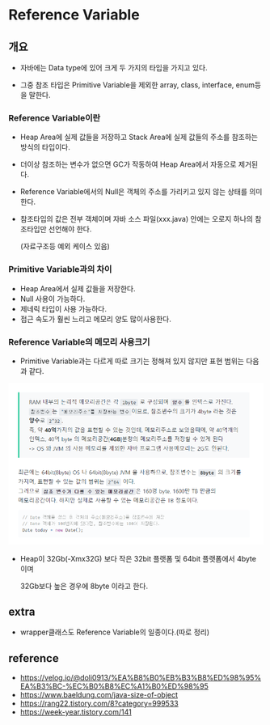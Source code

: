# Reference Variable


## 개요

- 자바에는 Data type에 있어 크게 두 가지의 타입을 가지고 있다.

- 그중 참조 타입은 Primitive Variable을 제외한 array, class, interface, enum등을 말한다.

### Reference Variable이란

- Heap Area에 실제 값들을 저장하고 Stack Area에 실제 값들의 주소를 참조하는 방식의 타입이다.

- 더이상 참조하는 변수가 없으면 GC가 작동하여 Heap Area에서 자동으로 제거된다.

- Reference Variable에서의 Null은 객체의 주소를 가리키고 있지 않는 상태를 의미한다.

- 참조타입의 값은 전부 객체이며 자바 소스 파일(xxx.java) 안에는 오로지 하나의 참조타입만 선언해야 한다.

  (자료구조등 예외 케이스 있음)

### Primitive Variable과의 차이

- Heap Area에서 실제 값들을 저장한다.
- Null 사용이 가능하다.
- 제네릭 타입이 사용 가능하다.
- 접근 속도가 훨씬 느리고 메모리 양도 많이사용한다.

### Reference Variable의 메모리 사용크기

- Primitive Variable과는 다르게 따로 크기는 정해져 있지 않지만 표현 범위는 다음과 같다.

![화면 캡처 2022-03-17 193851](https://github.com/glay415/backend-database/blob/main/theory/images/%ED%99%94%EB%A9%B4%20%EC%BA%A1%EC%B2%98%202022-03-17%20193851.png?raw=true)

- Heap이 32Gb(-Xmx32G) 보다 작은 32bit 플랫폼 및 64bit 플랫폼에서 4byte 이며

  32Gb보다 높은 경우에 8byte 이라고 한다.


## extra

- wrapper클래스도 Reference Variable의 일종이다.(따로 정리)


## reference

- https://velog.io/@doli0913/%EA%B8%B0%EB%B3%B8%ED%98%95%EA%B3%BC-%EC%B0%B8%EC%A1%B0%ED%98%95
- https://www.baeldung.com/java-size-of-object
- https://rang22.tistory.com/8?category=999533
- https://week-year.tistory.com/141

